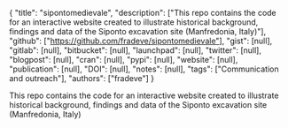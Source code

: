 {
  "title": "sipontomedievale",
  "description": ["This repo contains the code for an interactive website created to illustrate historical background, findings and data of the Siponto excavation site (Manfredonia, Italy)"],
  "github": ["https://github.com/fradeve/sipontomedievale"],
  "gist": [null],
  "gitlab": [null],
  "bitbucket": [null],
  "launchpad": [null],
  "twitter": [null],
  "blogpost": [null],
  "cran": [null],
  "pypi": [null],
  "website": [null],
  "publication": [null],
  "DOI": [null],
  "notes": [null],
  "tags": ["Communication and outreach"],
  "authors": ["fradeve"]
}

<!-- Generated by csv2md.R – do not edit by hand -->

This repo contains the code for an interactive website created to illustrate historical background, findings and data of the Siponto excavation site (Manfredonia, Italy)
